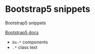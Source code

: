 # Bootstrap5 snippets

Bootstrap5 snippets

[Bootstrap5 docs](https://getbootstrap.com/docs/5.0/)

- `bs-*` components
- `.*` class text